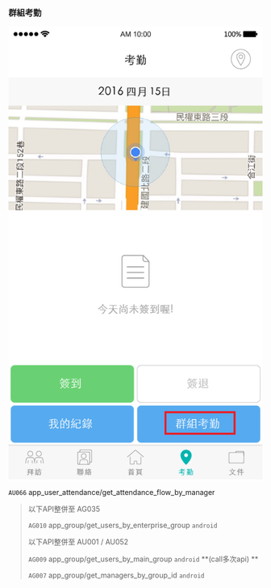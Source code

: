 ### 群組考勤

![](/圖/群組考勤.png)

`AU066` app\_user\_attendance/get\_attendance\_flow\_by\_manager

> 以下API整併至 AG035
>
> `AG010` app\_group/get\_users\_by\_enterprise\_group `android`
>
> 以下API整併至 AU001 / AU052
>
> `AG009` app\_group/get\_users\_by\_main\_group `android`  **\(call多次api\)  **
>
> `AG007` app\_group/get\_managers\_by\_group\_id `android`



